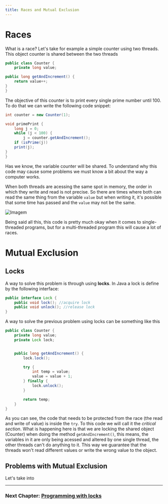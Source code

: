 ```yaml
---
title: Races and Mutual Exclusion
---
```


# Races

What is a race? Let's take for example a simple counter using two threads.
This object counter is shared between the two threads

```java
public class Counter {
    private long value;

public long getAndIncrement() {
    return value++;
}
}
```

The objective of this counter is to print every single prime number until 100. To do that we can write the following code snippet:

```java
int counter = new Counter(1);

void primePrint {
    long j = 0;
    while (j < 100) {
        j = counter.getAndIncrement();
    if (isPrime(j))
    print(j);
}
}
```

Has we know, the variable counter will be shared. To understand why this code may cause some problems we must know a bit about the way a computer works.

When both threads are acessing the same spot in memory, the order in which they write and read is not precise. So there are times where both can read the same thing from the variable `value` but when writing it, it's possible that some time has passed and the `value` may not be the same.

![Imagem](imgs/race-example)

Being said all this, this code is pretty much okay when it comes to single-threaded programs, but for a multi-threaded program this will cause a lot of races. 

# Mutual Exclusion

## Locks

A way to solve this problem is through using **locks**. In Java a lock is define by the following interface:

```java
public interface Lock {
    public void lock(); //acquire lock
    public void unlock(); //release lock
}
```

A way to solve the previous problem using locks can be something like this
```java
public class Counter {
    private long value;
    private Lock lock;


    public long getAndIncrement() {
        lock.lock(); 

        try {
            int temp = value;
            value = value + 1;
        } finally {
            lock.unlock();
        }

        return temp;
    }
}
```

As you can see, the code that needs to be protected from the race (the read and write of value) is inside the `try`. To this code we will call it the *critical section*. What is happening here is that we are locking the shared object (Counter) when doing the method `getAndIncrement()`, this means, the variables in it are only being acessed and altered by one single thread, the other threads can't do anything to it. This way we guarantee that the threads won't read different values or write the wrong value to the object.

## Problems with Mutual Exclusion

Let's take into
<!---
Must review slide 3 
--->

<hr></hr>

### Next Chapter: [Programming with locks](locks.md)
